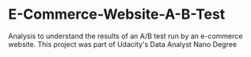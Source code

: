 # E-Commerce-Website-A-B-Test
Analysis to understand the results of an A/B test run by an e-commerce website. This project was part of Udacity's Data Analyst Nano Degree
